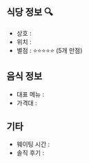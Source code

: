 ## 식당 정보 :mag:
- 상호 : 
- 위치 : 
- 별점 : :star::star::star::star::star: (5개 만점)

## 음식 정보

- 대표 메뉴 : 
- 가격대 : 

## 기타 

- 웨이팅 시간 : 
- 솔직 후기 : 
